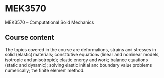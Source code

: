 # MEK3570
MEK3570 – Computational Solid Mechanics


## Course content
The topics covered in the course are deformations, strains and stresses in solid (elastic) materials; constitutive equations (linear and nonlinear models, isotropic and anisotropic); elastic energy and work; balance equations (static and dynamic); solving elastic initial and boundary value problems numerically; the finite element method.

